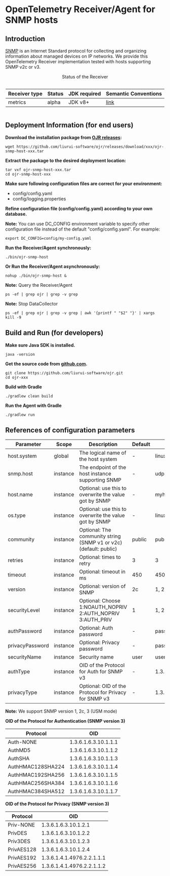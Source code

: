 # OpenTelemetry Receiver/Agent for SNMP hosts

## Introduction 

[SNMP](https://en.wikipedia.org/wiki/Simple_Network_Management_Protocol) is an Internet Standard protocol for collecting and organizing information about managed devices on IP networks. We provide this OpenTelemetry Receiver implementation tested with hosts supporting SNMP v2c or v3.

<style>
.center 
{
  width: auto;
  display: table;
  margin-left: auto;
  margin-right: auto;
}
</style>

<p align="center">Status of the Receiver</p>
<div class="center">

| Receiver type | Status | JDK required | Semantic Conventions |
|---------------|--------|--------------|----------------------|
|  metrics      | alpha   | JDK v8+      | [link](https://github.com/open-telemetry/opentelemetry-collector-contrib/tree/main/receiver/hostmetricsreceiver) |

</div>


## Deployment Information (for end users)

**Download the installation package from [OJR releases](https://github.com/liurui-software/ojr/releases/):**
```script
wget https://github.com/liurui-software/ojr/releases/download/xxx/ojr-snmp-host-xxx.tar
```

**Extract the package to the desired deployment location:**
```script
tar vxf ojr-snmp-host-xxx.tar
cd ojr-snmp-host-xxx
```

**Make sure following configuration files are correct for your environment:**
- config/config.yaml
- config/logging.properties

**Refine configuration file (config/config.yaml) according to your own database.** 

**Note:** You can use DC_CONFIG environment variable to specify other configuration file instead of the default "config/config.yaml". For example:
```script
export DC_CONFIG=config/my-config.yaml
```

**Run the Receiver/Agent synchronously:**
```script
./bin/ojr-snmp-host
```

**Or Run the Receiver/Agent asynchronously:**
```script
nohup ./bin/ojr-snmp-host &
```

**Note:** Query the Receiver/Agent
```script
ps -ef | grep ojr | grep -v grep
```

**Note:** Stop DataCollector
```script
ps -ef | grep ojr | grep -v grep | awk '{printf " "$2" "}' | xargs kill -9
```


## Build and Run (for developers)

**Make sure Java SDK is installed.**
```script
java -version
```

**Get the source code from [github.com](https://github.com/liurui-software/ojr.git).**
```script
git clone https://github.com/liurui-software/ojr.git
cd ojr-xxx
```

**Build with Gradle**
```script
./gradlew clean build
```

**Run the Agent with Gradle**
```script
./gradlew run
```

## References of configuration parameters

| Parameter | Scope | Description | Default |Examples |
|-----------|-------|-------------|---------|---------|
| host.system | global | The logical name of the host system | - | linux |
| snmp.host | instance | The endpoint of the host instance supporting SNMP | - | udp:9.112.252.102/161 |
| host.name | instance | Optional: use this to overwrite the value got by SNMP | - | myhost1.mycompany.com |
| os.type | instance | Optional: use this to overwrite the value got by SNMP | - | linux |
| community | instance | Optional: The community string (SNMP v1 or v2c) (default: public) | public | public1 |
| retries | instance | Optional: times to retry | 3 | 3 |
| timeout | instance | Optional: timeout in ms | 450 | 450 |
| version | instance | Optional: version of SNMP | 2c | 1, 2, 2c, 3 |
| securityLevel | instance | Optional: Choose 1:NOAUTH_NOPRIV 2:AUTH_NOPRIV 3:AUTH_PRIV | 1 | 1, 2, 3 |
| authPassword | instance | Optional: Auth password | - | password1 |
| privacyPassword | instance | Optional: Privacy password | - | password1 |
| securityName | instance | Security name | user | user1 |
| authType | instance | OID of the Protocol for Auth for SNMP v3 | - | 1.3.6.1.6.3.10.1.1.3 |
| privacyType | instance | Optional: OID of the Protocol for Privacy for SNMP v3 | - | 1.3.6.1.6.3.10.1.2.2 |

**Note:** We support SNMP version 1, 2c, 3 (USM mode)

**OID of the Protocol for Authentication (SNMP version 3)**

| Protocol          | OID                  |
|-------------------|----------------------|
| Auth-NONE         | 1.3.6.1.6.3.10.1.1.1 |
| AuthMD5           | 1.3.6.1.6.3.10.1.1.2 |
| AuthSHA           | 1.3.6.1.6.3.10.1.1.3 |
| AuthHMAC128SHA224 | 1.3.6.1.6.3.10.1.1.4 |
| AuthHMAC192SHA256 | 1.3.6.1.6.3.10.1.1.5 |
| AuthHMAC256SHA384 | 1.3.6.1.6.3.10.1.1.6 |
| AuthHMAC384SHA512 | 1.3.6.1.6.3.10.1.1.7 |

**OID of the Protocol for Privacy (SNMP version 3)**

| Protocol   | OID                        |
|------------|----------------------------|
| Priv-NONE  | 1.3.6.1.6.3.10.1.2.1       |
| PrivDES    | 1.3.6.1.6.3.10.1.2.2       |
| Priv3DES   | 1.3.6.1.6.3.10.1.2.3       |
| PrivAES128 | 1.3.6.1.6.3.10.1.2.4       |
| PrivAES192 | 1.3.6.1.4.1.4976.2.2.1.1.1 |
| PrivAES256 | 1.3.6.1.4.1.4976.2.2.1.1.2 |
